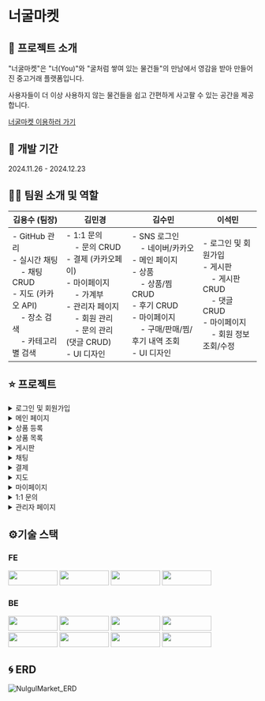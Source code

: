 # 너굴마켓

## 🦝 프로젝트 소개
"너굴마켓"은 "너(You)"와 "굴처럼 쌓여 있는 물건들"의 만남에서 영감을 받아 만들어진 중고거래 플랫폼입니다.

사용자들이 더 이상 사용하지 않는 물건들을 쉽고 간편하게 사고팔 수 있는 공간을 제공합니다.

[너굴마켓 이용하러 가기](http://3.35.214.27:8080/)

## 📆 개발 기간
2024.11.26 - 2024.12.23

## 👩‍💻 팀원 소개 및 역할

<table>
  <thead>
    <tr>
      <th>김용수 (팀장)</th>
      <th>김민경</th>
      <th>김수민</th>
      <th>이석민</th>
    </tr>
  </thead>
  <tbody>
    <tr>
      <td>
        - GitHub 관리<br>
        - 실시간 채팅<br>
        &nbsp;&nbsp;&nbsp;&nbsp;- 채팅 CRUD<br>
        - 지도 (카카오 API)<br>
         &nbsp;&nbsp;&nbsp;&nbsp;- 장소 검색<br>
        &nbsp;&nbsp;&nbsp;&nbsp;- 카테고리별 검색
      </td>
      <td>
        - 1:1 문의<br>
        &nbsp;&nbsp;&nbsp;&nbsp;- 문의 CRUD<br>
        - 결제 (카카오페이)<br>
        - 마이페이지<br>
        &nbsp;&nbsp;&nbsp;&nbsp;- 가계부<br>
        - 관리자 페이지<br>
        &nbsp;&nbsp;&nbsp;&nbsp;- 회원 관리<br>
        &nbsp;&nbsp;&nbsp;&nbsp;- 문의 관리 (댓글 CRUD)<br>
        - UI 디자인
      </td>
      <td>
         - SNS 로그인<br>
        &nbsp;&nbsp;&nbsp;&nbsp;- 네이버/카카오<br>
        - 메인 페이지<br>
        - 상품<br>
        &nbsp;&nbsp;&nbsp;&nbsp;- 상품/찜 CRUD<br>
        - 후기 CRUD<br>
        - 마이페이지<br>
        &nbsp;&nbsp;&nbsp;&nbsp;- 구매/판매/찜/후기 내역 조회<br>
        - UI 디자인
      </td>
      <td>
        - 로그인 및 회원가입<br>
        - 게시판<br>
        &nbsp;&nbsp;&nbsp;&nbsp;- 게시판 CRUD<br>
        &nbsp;&nbsp;&nbsp;&nbsp;- 댓글 CRUD<br>
        - 마이페이지<br>
        &nbsp;&nbsp;&nbsp;&nbsp;- 회원 정보 조회/수정
      </td>
    </tr>
  </tbody>
</table>

## ⭐ 프로젝트
<details>
  <summary>로그인 및 회원가입</summary>
  <img src="https://github.com/user-attachments/assets/f03fc6eb-7d84-4742-afaf-f15149cbc847" width="1750">
  <img src="https://github.com/user-attachments/assets/d4d60a38-3d29-477f-bbfc-b6261856306e" width="1750">
</details>
<details>
    <summary>메인 페이지</summary>
    <img src="https://github.com/user-attachments/assets/e388ba9f-f95e-4c9b-a2b9-4114ea0ad935" width="1750">
</details>
<details>
    <summary>상품 등록</summary>
    <img src="https://github.com/user-attachments/assets/d3ecf800-c5d7-403b-94c0-58ee76e9624c" width="1750">
    <img src="https://github.com/user-attachments/assets/b62f6492-b517-4b69-af40-c21407eec1ff" width="1750">
</details>
<details>
    <summary>상품 목록</summary>
    <img src="https://github.com/user-attachments/assets/be54843a-e5da-4be7-80b5-d8d578f94763" width="1750">
</details>
<details>
    <summary>게시판</summary>
    <img src="https://github.com/user-attachments/assets/3141d35d-f60e-42a5-815a-0dd8ca011a5c" width="1750">
    <img src="https://github.com/user-attachments/assets/41d81bbd-73a9-4f63-a259-693883292754" width="1750">
    <img src="https://github.com/user-attachments/assets/06b0067d-cd38-41a3-91e7-d51d9bf28787" width="1750">
</details>
<details>
    <summary>채팅</summary>
    <img src="https://github.com/user-attachments/assets/b7c2a887-424c-4fe4-87e2-e2b2cbb4b384" width="1750">
</details>
<details>
    <summary>결제</summary>
    <img src="https://github.com/user-attachments/assets/ac07ff72-5405-4790-bd7f-c04b23bfb931" width="1750">
</details>
<details>
    <summary>지도</summary>
    <img src="https://github.com/user-attachments/assets/17cf55e4-d798-4780-ac9f-3532923193b5" width="1750">
</details>
<details>
    <summary>마이페이지</summary>
    <img src="https://github.com/user-attachments/assets/c9701226-023f-474b-8493-00903ed2696f" width="1750">
    <img src="https://github.com/user-attachments/assets/9e9d9ca5-abee-4d3c-8556-0f22ff9ca387" width="1750">
    <img src="https://github.com/user-attachments/assets/d759bf19-cf01-447b-955e-069c9e78eeeb" width="1750">
    <img src="https://github.com/user-attachments/assets/2075e938-6b6f-46a5-ac97-ec114c00c27a" width="1750">
    <img src="https://github.com/user-attachments/assets/e52f4d1a-eb1e-4d75-b07b-5370dc5caf7c" width="1750">
    <img src="https://github.com/user-attachments/assets/e89c4633-7f81-4961-bfd5-bda005bb5bf6" width="1750">
    <img src="https://github.com/user-attachments/assets/3bb5e589-60bb-4fa7-8d97-80c4f0ca4395" width="1750">
    <img src="https://github.com/user-attachments/assets/0c12a49a-c1f7-4ccb-b878-e796f61708f5" width="1750">
</details>
<details>
    <summary>1:1 문의</summary>
    <img src="https://github.com/user-attachments/assets/67c74d2a-12e2-4806-a13e-0b34873a31c8" width="1750">
    <img src="https://github.com/user-attachments/assets/46b2a0db-709c-451e-8fa0-abbd7e3d56fb" width="1750">
    <img src="https://github.com/user-attachments/assets/66b9d05f-36b9-4047-bb25-ed49decbc663" width="1750" >
</details>
<details>
    <summary>관리자 페이지</summary>
    <img src="https://github.com/user-attachments/assets/63a22fd1-b9d5-45ce-9d25-a41510558713" width="1750">
    <img src="https://github.com/user-attachments/assets/06da5d15-6483-49c0-a8ce-92ea2153c665" width="1750">
    <img src="https://github.com/user-attachments/assets/14e046ab-46e6-46e7-9327-91ed8ca22da0" width="1750">
    <img src="https://github.com/user-attachments/assets/4c04ca74-4333-4cc5-97f2-e548dfaf1e00" width="1750">
    <img src="https://github.com/user-attachments/assets/ef1139ac-9d68-4ea5-9d7d-04dc60d5e7d4" width="1750">
</details>

## ⚙기술 스택 
### FE
<img src="https://img.shields.io/badge/JavaScript-F7DF1E?style=flat-square&logo=JavaScript&logoColor=black" width="100" height="30"/> <img src="https://img.shields.io/badge/Node.js-5FA04E?style=flat-square&logo=Node.js&logoColor=white" width="100" height="30"/> 
<img src="https://img.shields.io/badge/React-61DAFB?style=flat-square&logo=React&logoColor=white" width="100" height="30"/> <img src="https://img.shields.io/badge/Chakra%20UI-319795?style=flat-square&logo=Chakra%20UI&logoColor=white" width="100" height="30"/>

### BE
<img src="https://img.shields.io/badge/Java-007396?style=flat-square&logo=Java&logoColor=white" style="width: 100px; height: 30px; object-fit: contain;" /> <img src="https://img.shields.io/badge/Spring%20Boot-6DB33F?style=flat-square&logo=Spring%20Boot&logoColor=white" style="width: 100px; height: 30px; object-fit: contain;" /> <img src="https://img.shields.io/badge/MyBatis-8A2D39?style=flat-square&logo=MyBatis&logoColor=white" style="width: 100px; height: 30px; object-fit: contain;" /> <img src="https://img.shields.io/badge/MariaDB-003B57?style=flat-square&logo=MariaDB&logoColor=white" style="width: 100px; height: 30px; object-fit: contain;" /> <img src="https://img.shields.io/badge/AWS-232F3E?style=flat-square&logo=Amazon%20AWS&logoColor=white" style="width: 100px; height: 30px; object-fit: contain;" /> <img src="https://img.shields.io/badge/AWS%20EC2-FF9900?style=flat-square&logo=Amazon%20EC2&logoColor=white" style="width: 100px; height: 30px; object-fit: contain;" /> <img src="https://img.shields.io/badge/AWS%20S3-569A31?style=flat-square&logo=Amazon%20S3&logoColor=white" style="width: 100px; height: 30px; object-fit: contain;" /> <img src="https://img.shields.io/badge/Docker-2496ED?style=flat-square&logo=Docker&logoColor=white" width="100" height="30"/>

## 🌀 ERD
![NulgulMarket_ERD](https://github.com/user-attachments/assets/13f56ab6-8481-4a58-a8ee-10af1dab2352)
